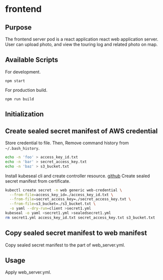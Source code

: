 # frontend

## Purpose

The frontend server pod is a react application react web application server.
User can upload photo, and view the touring log and related photo on map.

## Available Scripts

For development.

```
npm start
```

For production build.

```
npm run build
```

## Initialization

## Create sealed secret manifest of AWS credential

Store credential to file.
Then, Remove command history from `~/.bash_history`.

```bash
echo -n 'foo' > access_key_id.txt
echo -n 'bar' > secret_access_key.txt
echo -n 'baz' > s3_bucket.txt
```

Install kubeseal cli and create controller resource. [github](https://github.com/bitnami-labs/sealed-secrets)
Create sealed secret manifest from certificate.

```bash
kubectl create secret -n web generic web-credential \
  --from-file=access_key_id=./access_key_id.txt \
  --from-file=secret_access_key=./secret_access_key.txt \
  --from-file=s3_bucket=./s3_bucket.txt \
  -o yaml --dry-run=client >secret1.yml
kubeseal -o yaml <secret1.yml >sealedsecret1.yml
rm secret1.yml access_key_id.txt secret_access_key.txt s3_bucket.txt
```

## Copy sealed secret manifest to web manifest

Copy sealed secret manifest to the part of web_server.yml.

## Usage

Apply web_server.yml.
